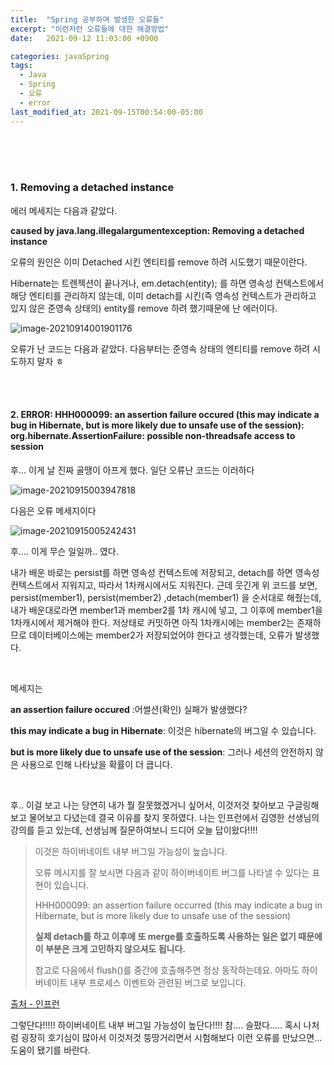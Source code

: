 ```yaml
---
title:  "Spring 공부하며 발생한 오류들"
excerpt: "이런저런 오류들에 대한 해결방법"
date:   2021-09-12 11:03:00 +0900

categories: javaSpring
tags:
  - Java
  - Spring
  - 오류
  - error
last_modified_at: 2021-09-15T00:54:00-05:00
---
```


<br/>

<br/>

<br/>

### 1.  Removing a detached instance 

에러 메세지는 다음과 같았다.

**caused by java.lang.illegalargumentexception: Removing a detached instance**

오류의 원인은 이미 Detached 시킨 엔티티를 remove 하려 시도했기 때문이란다.

Hibernate는 트렌젝션이 끝나거나, em.detach(entity); 를 하면 영속성 컨텍스트에서 해당 엔티티를 관리하지 않는데, 이미 detach를 시킨(즉 영속성 컨텍스트가 관리하고 있지 않은 준영속 상태의) entity를 remove 하려 했기때문에 난 에러이다.

![image-20210914001901176](https://raw.githubusercontent.com/ShinDongHun1/image_repo/main/img/image-20210914001901176.png)

오류가 난 코드는 다음과 같았다. 다음부터는 준영속 상태의 엔티티를 remove 하려 시도하지 말자 ㅎ

<br/>

<br/>

#### 2. ERROR: HHH000099: an assertion failure occured (this may indicate a bug in Hibernate, but is more likely due to unsafe use of the session): org.hibernate.AssertionFailure: possible non-threadsafe access to session

후... 이게 날 진짜 골땡이 아프게 했다. 일단 오류난 코드는 이러하다

![image-20210915003947818](https://raw.githubusercontent.com/ShinDongHun1/image_repo/main/img/image-20210915003947818.png)

다음은 오류 메세지이다

<img src="https://raw.githubusercontent.com/ShinDongHun1/image_repo/main/img/image-20210915005242431.png" alt="image-20210915005242431"  />

후.... 이게 무슨 일일까.. 였다.

내가 배운 바로는 persist를 하면 영속성 컨텍스트에 저장되고,  detach를 하면 영속성 컨텍스트에서 지워지고, 따라서 1차캐시에서도 지워진다. 근데 웃긴게 위 코드를 보면, persist(member1), persist(member2) ,detach(member1) 을 순서대로 해줬는데, 내가 배운대로라면 member1과 member2를 1차 캐시에 넣고, 그 이후에 member1을 1차캐시에서 제거해야 한다. 저상태로 커밋하면 아직 1차캐시에는 member2는 존재하므로 데이터베이스에는 member2가 저장되었어야 한다고 생각했는데, 오류가 발생했다. 

<br/>

메세지는

**an assertion failure occured** :어썰션(확인) 실패가 발생했다?

**this may indicate a bug in Hibernate**: 이것은 hibernate의 버그일 수 있습니다.

**but is more likely due to unsafe use of the session**: 그러나 세션의 안전하지 않은 사용으로 인해 나타났을 확률이 더 큽니다. 

<br/>

후.. 이걸 보고 나는 당연히 내가 뭘 잘못했겠거니 싶어서, 이것저것 찾아보고 구글링해보고 물어보고 다녔는데 결국 이유를 찾지 못하였다. 나는 인프런에서 김영한 선생님의 강의를 듣고 있는데, 선생님께 질문하여보니 드디어 오늘 답이왔다!!!!

> 이것은 하이버네이트 내부 버그일 가능성이 높습니다.
>
> 오류 메시지를 잘 보시면 다음과 같이 하이버네이트 버그를 나타낼 수 있다는 표현이 있습니다.
>
> HHH000099: an assertion failure occurred (this may indicate a bug in Hibernate, but is more likely due to unsafe use of the session)
>
> **실제 detach를 하고 이후에 또 merge를 호출하도록 사용하는 일은 없기 때문에 이 부분은 크게 고민하지 않으셔도 됩니다.**
>
> 참고로 다음에서 flush()를 중간에 호출해주면 정상 동작하는데요. 아마도 하이버네이트 내부 프로세스 이벤트와 관련된 버그로 보입니다.

[출처 - 인프런](https://www.inflearn.com/questions/304787)

그렇단다!!!!! 하이버네이트 내부 버그일 가능성이 높단다!!!! 참.... 슬펐다..... 혹시 나처럼 굉장히 호기심이 많아서 이것저것 뚱땅거리면서 시험해보다 이런 오류를 만났으면... 도움이 됐기를 바란다.

